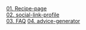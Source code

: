 <a href="https://marvelous-mandazi-0ee5cc.netlify.app/" target="_blank">01. Recipe-page</a>
<br>
<a href="https://eloquent-pixie-ba3607.netlify.app/" target="_blank">02. social-link-profile</a>
<br>
<a href="https://faq-mentor.netlify.app/" target="_blank">03. FAQ</a>
<a href="https://advice-generator-25.netlify.app/" target="_blank">04. advice-generator</a>
